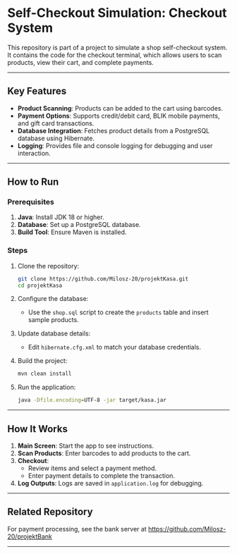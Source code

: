 # Self-Checkout Simulation: Checkout System

This repository is part of a project to simulate a shop self-checkout system. It contains the code for the checkout terminal, which allows users to scan products, view their cart, and complete payments.

---

## Key Features

- **Product Scanning**: Products can be added to the cart using barcodes.
- **Payment Options**: Supports credit/debit card, BLIK mobile payments, and gift card transactions.
- **Database Integration**: Fetches product details from a PostgreSQL database using Hibernate.
- **Logging**: Provides file and console logging for debugging and user interaction.

---

## How to Run

### Prerequisites
1. **Java**: Install JDK 18 or higher.
2. **Database**: Set up a PostgreSQL database.
3. **Build Tool**: Ensure Maven is installed.

### Steps
1. Clone the repository:
   ```bash
   git clone https://github.com/Milosz-20/projektKasa.git
   cd projektKasa
   ```

2. Configure the database:
   - Use the `shop.sql` script to create the `products` table and insert sample products.

3. Update database details:
   - Edit `hibernate.cfg.xml` to match your database credentials.

4. Build the project:
   ```bash
   mvn clean install
   ```

5. Run the application:
   ```bash
   java -Dfile.encoding=UTF-8 -jar target/kasa.jar
   ```

---

## How It Works

1. **Main Screen**: Start the app to see instructions.
2. **Scan Products**: Enter barcodes to add products to the cart.
3. **Checkout**:
   - Review items and select a payment method.
   - Enter payment details to complete the transaction.
4. **Log Outputs**: Logs are saved in `application.log` for debugging.

---

## Related Repository

For payment processing, see the bank server at https://github.com/Milosz-20/projektBank

---
